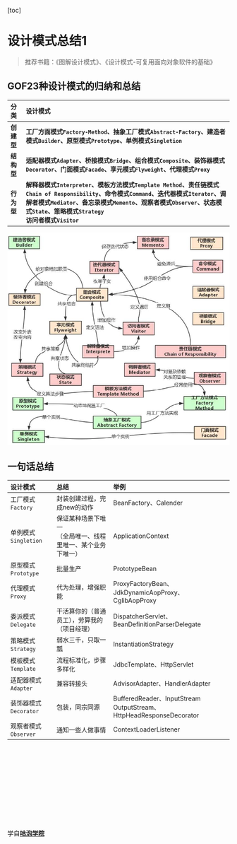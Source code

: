 [toc]

# 设计模式总结1
> 推荐书籍：《图解设计模式》、《设计模式-可复用面向对象软件的基础》

## GOF23种设计模式的归纳和总结
<div style = "font-size:14px">
<b>

分类|设计模式
:-|:-
创建型|工厂方面模式`Factory-Method`、抽象工厂模式`Abstract-Factory`、建造者模式`Builder`、原型模式`Prototype`、单例模式`Singletion`
结构型|适配器模式`Adapter`、桥接模式`Bridge`、组合模式`Composite`、装饰器模式`Decorator`、门面模式`Facade`、享元模式`Flyweight`、代理模式`Proxy`
行为型|解释器模式`Interpreter`、模板方法模式`Template Method`、责任链模式`Chain of Responsibility`、命令模式`Command`、迭代器模式`Iterator`、调解者模式`Mediator`、备忘录模式`Memento`、观察者模式`Observer`、状态模式`State`、策略模式`Strategy`<br>访问者模式`Visitor`

</b>
</div>
<div style="text-align:center">

![](GOF23种设计模式.jpg)
</div>

## 一句话总结
<div style = "font-size:14px">

设计模式|总结|举例
:-|:-|:-
工厂模式`Factory`|封装创建过程，完成new的动作|BeanFactory、Calender
单例模式`Singletion`|保证某种场景下唯一<br>（全局唯一、线程里唯一、某个业务下唯一）|ApplicationContext
原型模式`Prototype`|批量生产|PrototypeBean
代理模式`Proxy`|代为处理，增强职能|ProxyFactoryBean、JdkDynamicAopProxy、CglibAopProxy
委派模式`Delegate`|干活算你的（普通员工），劳算我的（项目经理）|DispatcherServlet、BeanDefinitionParserDelegate
策略模式`Strategy`|弱水三千，只取一瓢|InstantiationStrategy
模板模式`Template`|流程标准化，步骤多样化|JdbcTemplate、HttpServlet
适配器模式`Adapter`|兼容转接头|AdvisorAdapter、HandlerAdapter
装饰器模式`Decorator`|包装，同宗同源|BufferedReader、InputStream<br>OutputStream、HttpHeadResponseDecorator
观察者模式`Observer`|通知一些人做事情|ContextLoaderListener

</div>



<br><br><br><br><br><br><br><br><br><br><br>
学自<b>[咕泡学院](https://www.gupaoedu.com/)</b>
